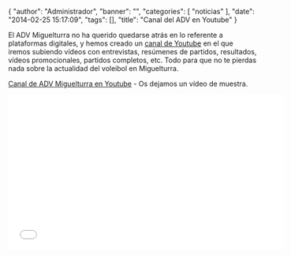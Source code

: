 {
  "author": "Administrador", 
  "banner": "", 
  "categories": [
    "noticias"
  ], 
  "date": "2014-02-25 15:17:09", 
  "tags": [], 
  "title": "Canal del ADV en Youtube"
}

El ADV Miguelturra no ha querido quedarse atrás en lo referente a plataformas digitales, y hemos creado un <a href="http://www.youtube.com/channel/UCT8OZCjByyhJhh7ffScAOag">canal de Youtube</a> en el que iremos subiendo vídeos con entrevistas, resúmenes de partidos, resultados, vídeos promocionales, partidos completos, etc. Todo para que no te pierdas nada sobre la actualidad del voleibol en Miguelturra.

<a href="http://www.youtube.com/channel/UCT8OZCjByyhJhh7ffScAOag">Canal de ADV Miguelturra en Youtube</a> - Os dejamos un vídeo de muestra.

<iframe width="560" height="315" src="//www.youtube.com/embed/ZNxS-Al6SJ8?list=UUT8OZCjByyhJhh7ffScAOag" frameborder="0"></iframe>

